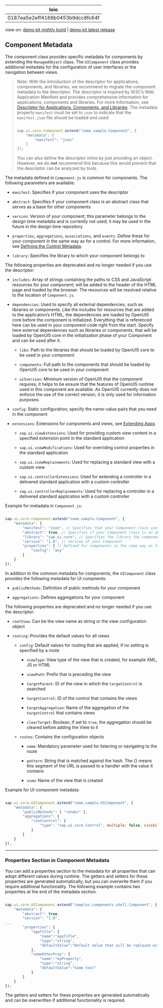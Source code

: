 <!-- loio0187ea5e2eff4166b0453b9dcc8fc64f -->

| loio |
| -----|
| 0187ea5e2eff4166b0453b9dcc8fc64f |

<div id="loio">

view on: [demo kit nightly build](https://openui5nightly.hana.ondemand.com/#/topic/0187ea5e2eff4166b0453b9dcc8fc64f) | [demo kit latest release](https://openui5.hana.ondemand.com/#/topic/0187ea5e2eff4166b0453b9dcc8fc64f)</div>

## Component Metadata

The component class provides specific metadata for components by extending the `ManagedObject` class. The `UIComponent` class provides additional metadata for the configuration of user interfaces or the navigation between views.

> Note:
> With the introduction of the descriptor for applications, components, and libraries, we recommend to migrate the component metadata to the descriptor. The descriptor is inspired by W3C’s Web Application Manifest and provides comprehensive information for applications, components and libraries. For more information, see [Descriptor for Applications, Components, and Libraries](Descriptor_for_Applications,_Components,_and_Libraries_be0cf40.md). The metadata property `manifest` must be set to `json` to indicate that the `manifest.json` file should be loaded and used:
> 
> ``` js
> 
> sap.ui.core.Component.extend("some.sample.Component", {
>     "metadata": {
>         "manifest": "json"
>     }
> });
> ```
> 
> You can also define the descriptor inline by just providing an object. However, we do **not** recommend this because this would prevent that the descriptor can be analyzed by tools.
> 
> 

The metadata defined in `Component.js` is common for components. The following parameters are available:

-   `manifest`: Specifies if your component uses the descriptor

-   `abstract`: Specifies if your component class is an abstract class that serves as a base for other components

-   `version`: Version of your component; this parameter belongs to the design time metadata and is currently not used; it may be used in the future in the design time repository

-   `properties`, `aggregations`, `associations`, and `events`: Define these for your component in the same way as for a control. For more information, see [Defining the Control Metadata](Defining_the_Control_Metadata_7b52540.md).

-   `library`: Specifies the library to which your component belongs to


The following properties are deprecated and no longer needed if you use the descriptor:

-   `includes`: Array of strings containing the paths to CSS and JavaScript resources for your component; will be added to the header of the HTML page and loaded by the browser. The resources will be resolved relative to the location of `Component.js`.

-   `dependencies`: Used to specify all external dependencies, such as libraries or components. Like the includes for resources that are added to the application’s HTML, the dependencies are loaded by OpenUI5 core before the component is initialized. Everything that is referenced here can be used in your component code right from the start. Specify here external dependences such as libraries or components, that will be loaded by OpenUI5 core in the initialization phase of your Component and can be used after it.

    -   `libs`: Path to the libraries that should be loaded by OpenUI5 core to be used in your component

    -   `components`: Full path to the components that should be loaded by OpenUI5 core to be used in your component

    -   `ui5version`: Minimum version of OpenUI5 that the component requires; it helps to be ensure that the features of OpenUI5 runtime used in this component are available. As OpenUI5 currently does not enforce the use of the correct version, it is only used for information purposes.

-   `config`: Static configuration; specify the name-value pairs that you need in the component

-   `extensions`: Extensions for components and views, see [Extending Apps](Extending_Apps_a264a9a.md)

    -   `sap.ui.viewExtensions`: Used for providing custom view content in a specified extension point in the standard application

    -   `sap.ui.viewModifications`: Used for overriding control properties in the standard application

    -   `sap.ui.viewReplacements`: Used for replacing a standard view with a custom view

    -   `sap.ui.controllerExtensions`: Used for extending a controller in a delivered standard application with a custom controller

    -   `sap.ui.controllerReplacements`: Used for replacing a controller in a delivered standard application with a custom controller


Example for metadata in `Component.js`:

``` js

sap.ui.core.Component.extend("some.sample.Component", {
    "metadata": {
        "manifest": "json", // Specifies that your Component class uses the descriptor via the manifest.json file
        "abstract": true, // Specifies if your Component class is an abstract one that serves as a base for your other components 
        "library": "sap.ui.core", // Specifies the library the component belongs to
        "version": "1.0", // Version of your Component
        "properties": { // Defined for components in the same way as for a control or view
            "config": "any"
        }
    }
});
```

In addition to the common metadata for components, the `UIComponent` class provides the following metadata for UI compnents:

-   `publicMethods`: Definition of public methods for your component

-   `aggregations`: Defines aggregations for your component


The following properties are deprecated and no longer needed if you use the descriptor:

-   `rootView`: Can be the view name as string or the view configuration object

-   `routing`: Provides the default values for all views

    -   `config`: Default values for routing that are applied, if no setting is specified by a route

        -   `viewType`: View type of the view that is created, for example XML, JS or HTML

        -   `viewPath`: Prefix that is preceding the view

        -   `targetParent`: ID of the view in which the `targetControl` is searched

        -   `targetControl`: ID of the control that contains the views

        -   `targetAggregation`: Name of the aggregation of the `targetControl` that contains views

        -   `clearTarget`: Boolean; if set to `true`, the aggregation should be cleared before adding the View to it

    -   `routes`: Contains the configuration objects

        -   `name`: Mandatory parameter used for listening or navigating to the route

        -   `pattern`: String that is matched against the hash. The \{\} means this segment of the URL is passed to a handler with the value it contains

        -   `view`: Name of the view that is created


Example for UI component metadata:

``` js

sap.ui.core.UIComponent.extend("some.sample.UIComponent", {
    "metadata": {
        "publicMethods": [ "render" ],
        "aggregations": {
            "rootControl": {
                "type": "sap.ui.core.Control", multiple: false, visibility: "hidden"
            }
        }
    }
}),
```

***

### Properties Section in Component Metadata

You can add a properties section to the metadata for all properties that can adopt different values during runtime. The getters and setters for these properties are generated automatically, but you can overwrite them if you require additional functionality. The following example contains two properties at the end of the metadata section.

``` js

sap.ui.core.UIComponent.extend("samples.components.shell.Component", {
    "metadata": {
        "abstract": true,
        "version": "1.0",
...
        "properties": {
            "appTitle": {
                "name":"appTitle",
                "type":"string",
                "defaultValue":"Default Value that will be replaced with something meaningful through the setter for this property"
            },
            "someOtherProp": {
                "name":"myProperty",
                "type":"string",
                "defaultValue":"Some text"
            }
        }
    }
});
```

The getters and setters for these properties are generated automatically and can be overwritten if additional functionality is required.

